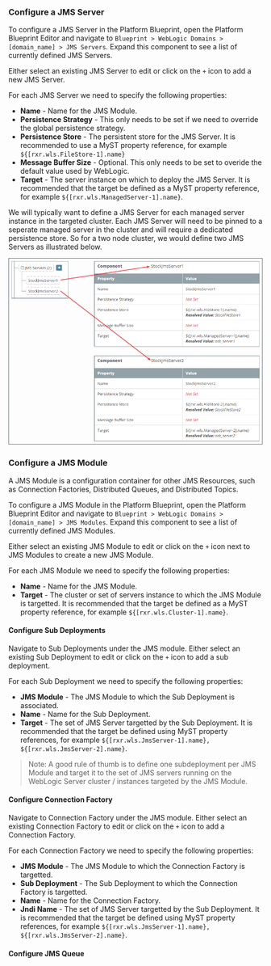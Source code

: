 


### Configure a JMS Server
To configure a JMS Server in the Platform Blueprint, open the Platform Blueprint Editor and navigate to `Blueprint > WebLogic Domains > [domain_name] > JMS Servers`. Expand this component to see a list of currently defined JMS Servers.

Either select an existing JMS Server to edit or click on the `+` icon to add a new JMS Server.

For each JMS Server we need to specify the following properties:
* **Name** - Name for the JMS Module.
* **Persistence Strategy**  - This only needs to be set if we need to override the  global persistence strategy.
* **Persistence Store**  -  The persistent store for the JMS Server. It is recommended to use a MyST property reference, for example `${[rxr.wls.FileStore-1].name}`
* **Message Buffer Size**  - Optional. This only needs to be set to overide the default value used by WebLogic.
* **Target** - The server instance on which to deploy the JMS Server. It is recommended that the target be defined as a MyST property reference, for example `${[rxr.wls.ManagedServer-1].name}`.

We will typically want to define a JMS Server for each managed server instance in the targeted cluster. Each JMS Server will need to be pinned to a seperate managed server in the cluster and will require a dedicated persistence store. So for a two node cluster, we would define two JMS Servers as illustrated below.

![](img/exampleJmsServer.png)

### Configure a JMS Module
A JMS Module is a configuration container for other JMS Resources, such as Connection Factories, Distributed Queues, and Distributed Topics.

To configure a JMS Module in the Platform Blueprint, open the Platform Blueprint Editor and navigate to `Blueprint > WebLogic Domains > [domain_name] > JMS Modules`. Expand this component to see a list of currently defined JMS Modules.

Either select an existing JMS Module to edit or click on the `+` icon next to JMS Modules to create a new JMS Module.

For each JMS Module we need to specify the following properties:
* **Name** - Name for the JMS Module.
* **Target** - The cluster or set of servers instance to which the JMS Module is targetted. It is recommended that the target be defined as a MyST property reference, for example `${[rxr.wls.Cluster-1].name}`.


#### Configure Sub Deployments
Navigate to Sub Deployments under the JMS module. Either select an existing Sub Deployment to edit or click on the `+` icon to add a sub deployment.

For each Sub Deployment we need to specify the following properties:
* **JMS Module** - The JMS Module to which the Sub Deployment is associated.
* **Name** - Name for the Sub Deployment.
* **Target** - The set of JMS Server targetted by the Sub Deployment. It is recommended that the target be defined using MyST property references, for example `${[rxr.wls.JmsServer-1].name}, ${[rxr.wls.JmsServer-2].name}`.

> Note: A good rule of thumb is to define one subdeployment per JMS Module and target it to the set of JMS servers running on the WebLogic Server cluster / instances targeted by the JMS Module.

#### Configure Connection Factory
Navigate to Connection Factory under the JMS module. Either select an existing Connection Factory to edit or click on the `+` icon to add a Connection Factory.

For each Connection Factory we need to specify the following properties:
* **JMS Module** - The JMS Module to which the Connection Factory is targetted.
* **Sub Deployment** - The Sub Deployment to which the Connection Factory is targetted.
* **Name** - Name for the Connection Factory.
* **Jndi Name** - The set of JMS Server targetted by the Sub Deployment. It is recommended that the target be defined using MyST property references, for example `${[rxr.wls.JmsServer-1].name}, ${[rxr.wls.JmsServer-2].name}`.


#### Configure JMS Queue

